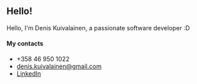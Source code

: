 ## Hello!

Hello, I'm Denis Kuivalainen, a passionate software developer :D

#### My contacts
* +358 46 950 1022
* denis.kuivalainen@gmail.com
* [LinkedIn](https://www.linkedin.com/in/denis-kuivalainen/)

